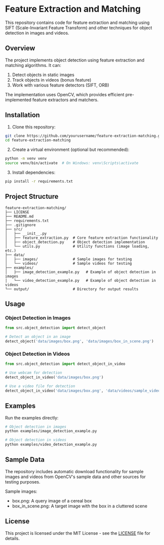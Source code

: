 # Feature Extraction and Matching

This repository contains code for feature extraction and matching using SIFT (Scale-Invariant Feature Transform) and other techniques for object detection in images and videos.

## Overview

The project implements object detection using feature extraction and matching algorithms. It can:

1. Detect objects in static images
2. Track objects in videos (bonus feature)
3. Work with various feature detectors (SIFT, ORB)

The implementation uses OpenCV, which provides efficient pre-implemented feature extractors and matchers.

## Installation

1. Clone this repository:
```bash
git clone https://github.com/yourusername/feature-extraction-matching.git
cd feature-extraction-matching
```

2. Create a virtual environment (optional but recommended):
```bash
python -m venv venv
source venv/bin/activate  # On Windows: venv\Scripts\activate
```

3. Install dependencies:
```bash
pip install -r requirements.txt
```

## Project Structure

```
feature-extraction-matching/
├── LICENSE
├── README.md
├── requirements.txt
├── .gitignore
├── src/
│   ├── __init__.py
│   ├── feature_extraction.py  # Core feature extraction functionality
│   ├── object_detection.py    # Object detection implementation
│   └── utils.py               # Utility functions (image loading, etc.)
├── data/
│   ├── images/                # Sample images for testing
│   └── videos/                # Sample videos for testing
├── examples/
│   ├── image_detection_example.py   # Example of object detection in images
│   └── video_detection_example.py   # Example of object detection in videos
└── output/                    # Directory for output results
```

## Usage

### Object Detection in Images

```python
from src.object_detection import detect_object

# Detect an object in an image
detect_object('data/images/box.png', 'data/images/box_in_scene.png')
```

### Object Detection in Videos

```python
from src.object_detection import detect_object_in_video

# Use webcam for detection
detect_object_in_video('data/images/box.png')

# Use a video file for detection
detect_object_in_video('data/images/box.png', 'data/videos/sample_video.mp4')
```

## Examples

Run the examples directly:

```bash
# Object detection in images
python examples/image_detection_example.py

# Object detection in videos
python examples/video_detection_example.py
```

## Sample Data

The repository includes automatic download functionality for sample images and videos from OpenCV's sample data and other sources for testing purposes.

Sample images:
- box.png: A query image of a cereal box
- box_in_scene.png: A target image with the box in a cluttered scene

## License

This project is licensed under the MIT License - see the [LICENSE](https://github.com/Assem-ElQersh/SIFT-Feature-Extraction-and-Matching/blob/main/LICENSE) file for details.
